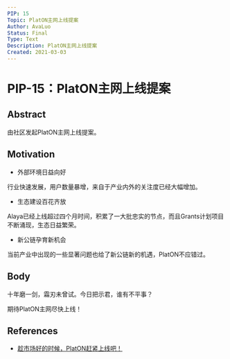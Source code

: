 ```yaml
---
PIP: 15
Topic: PlatON主网上线提案
Author: AvaLuo
Status: Final 
Type: Text
Description: PlatON主网上线提案
Created: 2021-03-03
---
```


# PIP-15：PlatON主网上线提案

## Abstract

由社区发起PlatON主网上线提案。

## Motivation

* 外部环境日益向好

行业快速发展，用户数量暴增，来自于产业内外的关注度已经大幅增加。

* 生态建设百花齐放

Alaya已经上线超过四个月时间，积累了一大批忠实的节点，而且Grants计划项目不断涌现，生态日益繁荣。

* 新公链孕育新机会

当前产业中出现的一些显著问题也给了新公链新的机遇，PlatON不应错过。

## Body

十年磨一剑，霜刃未曾试。今日把示君，谁有不平事？

期待PlatON主网尽快上线！

## References

- [趁市场好的时候，PlatON赶紧上线吧！](https://forum.latticex.foundation/t/topic/4134/141)
